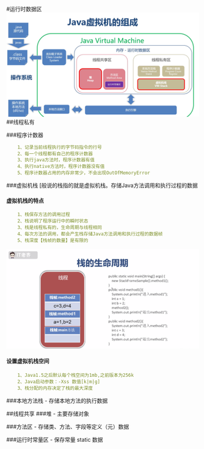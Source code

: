#运行时数据区
![](../../images/jvm-memory.png)
##线程私有

###程序计数器
```yaml
    1、记录当前线程执行的字节码指令的行号 
    2、每一个线程都有自己的程序计数器 
    3、执行java方法时，程序计数器有值
    4、执行native方法时，程序计数器没有值
    5、程序计数器占用的内存非常少，不会出现OutOfMemoryError
```
###虚拟机栈
[般说的栈指的就是虚拟机栈。存储Java方法调用和执行过程的数据
#### 虚拟机栈的特点
```yaml
    1、栈保存方法的调用过程
    2、栈说明了程序运行中的瞬时状态
    3、栈是线程私有的，生命周期与线程相同
    4、每次方法的调用，都会产生栈存储Java方法调用和执行过程的数据帧
    5、栈深度【栈帧的数量】是有限的
```
![](../../images/jvm-stack-frame.png)
#### 设置虚拟机栈空间
```yaml
    1、Java1.5之后默认每个栈空间为1mb,之前版本为256k
    2、Java启动参数：-Xss 数值[k|m|g]
    3、栈分配的内存决定了栈的最大深度
```

###本地方法栈 - 存储本地方法的执行数据

##线程共享
###堆 - 主要存储对象

###方法区 - 存储类、方法、字段等定义（元）数据

###运行时常量区 - 保存常量 static 数据
